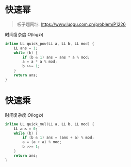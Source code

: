 # 快速幂

> 板子题网址: https://www.luogu.com.cn/problem/P1226

时间复杂度 $O(\log b)$

```cpp
inline LL quick_pow(LL a, LL b, LL mod) {
    LL ans = 1;
    while (b) {
        if (b & 1) ans = ans * a % mod;
        a = a * a % mod;
        b >>= 1;
    }
    return ans;
}
```

# 快速乘

时间复杂度 $O(\log b)$

```cpp
inline LL quick_mul(LL a, LL b, LL mod) {
    LL ans = 0;
    while (b) {
        if (b & 1) ans = (ans + a) % mod;
        a = (a + a) % mod;
        b >>= 1;
    }
    return ans;
}
```
